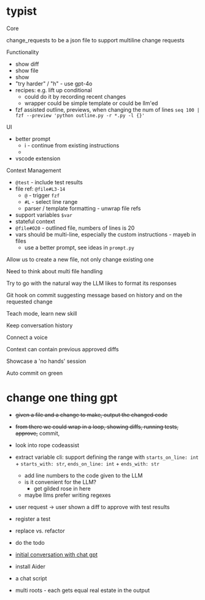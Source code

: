 # typist

Core

change_requests to be a json file to support multiline change requests

Functionality

- show diff
- show file
- show
- "try harder" / "h" - use gpt-4o
- recipes: e.g. lift up conditional
  - could do it by recording recent changes
  - wrapper could be simple template or could be llm'ed
- fzf assisted outline, previews, when changing the num of lines
  `seq 100 | fzf --preview 'python outline.py -r *.py -l {}'`

UI

- better prompt
  - i - continue from existing instructions
  -
- vscode extension

Context Management

- `@test` - include test results
- file ref: `@file#L3-14`
  - `@` - trigger `fzf`
  - `#L` - select line range
  - parser / template formatting - unwrap file refs
- support variables `$var`
- stateful context
- `@file#O20` - outlined file, numbers of lines is 20
- vars should be multi-line, especially the custom instructions - mayeb in files
  - use a better prompt, see ideas in `prompt.py`

Allow us to create a new file, not only change existing one

Need to think about multi file handling

Try to go with the natural way the LLM likes to format its responses

Git hook on commit suggesting message based on history and on the requested change

Teach mode, learn new skill

Keep conversation history

Connect a voice

Context can contain previous approved diffs

Showcase a 'no hands' session

Auto commit on green

# change one thing gpt

- ~~given a file and a change to make, output the changed code~~
- ~~from there we could wrap in a loop, showing diffs, running tests, approve,~~ commit,

- look into rope codeassist
- extract variable cli: support defining the range with `starts_on_line: int` + `starts_with: str`, `ends_on_line: int` + `ends_with: str`
  - add line numbers to the code given to the LLM
  - is it convenient for the LLM?
    - get gilded rose in here
  - maybe llms prefer writing regexes
- user request -> user shown a diff to approve with test results
- register a test
- replace vs. refactor
- do the todo
- [initial conversation with chat gpt](https://chat.openai.com/share/9390b11a-1e71-4821-9fd0-714da658f139)
- install Aider
- a chat script
- multi roots - each gets equal real estate in the output
